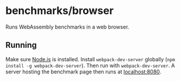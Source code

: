 # benchmarks/browser

Runs WebAssembly benchmarks in a web browser.

## Running
Make sure [Node.js](https://nodejs.org/) is installed. Install `webpack-dev-server` globally (`npm install -g webpack-dev-server`). Then run with `webpack-dev-server`. A server hosting the benchmark page then runs at [localhost:8080](http://localhost:8080/).
